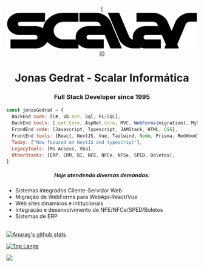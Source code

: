 <p align="center" style="color:'blue'">
[<img src="scalarerp.svg">]()
</p>

<h1 align="center">
   Jonas Gedrat - Scalar Informática
</h1>



<h3 align="center">Full Stack Developer since 1995</h3>

```javascript
const jonasGedrat = {
  BackEnd code: [C#, Vb.net, Sql, PL/SQL],
  BackEnd tools: [.net.Core, AspNet.Core, MVC, WebForms(migration), MySql, MSSQL, Oracle],  
  FrondEnd code: [Javascript, Typescript, JAMStack, HTML, CSS],
  FrontEnd tools: [React, NextJS, Vue, Tailwind, Node, Prisma, RedWood],  
  Today: ["Now focused on NextJS and typescript"],
  LegacyTools: [Ms Acsess, Vba],
  OtherStacks: [ERP, CRM, BI, NFE, NFCe, NFSe, SPED, Boletos],  
}
```

<h5 align="center">Hoje atendendo diversas demandas:</h5>
<ul>
  <li>Sistemas integrados Cliente-Servidor Web</li>
  <li>Migração de WebForms para WebApi-React/Vue </li>
  <li>Web sites dinamicos e intitucionais</li>
  <li>Integração e desenvolvimento de NFE/NFCe/SPED/Boletos</li>
  <li>Sistemas de ERP</li>
</ul>


<br/>[![Anurag's github stats](https://github-readme-stats.vercel.app/api?username=scalarerp&count_private=true&count_private=true&theme=tokyonight&show_icons=true)](https://github.com/anuraghazra/github-readme-stats)

[![Top Langs](https://github-readme-stats.vercel.app/api/top-langs/?username=scalarerp&layout=compact&theme=tokyonight)](https://github.com/anuraghazra/github-readme-stats)

![](https://visitor-badge.glitch.me/badge?page_id=scalarerp.scalarerp)

<!-- [![ReadMe Card](https://github-readme-stats.vercel.app/api/pin/?username=scalarerp&repo=scalarerp)](https://github.com/anuraghazra/github-readme-stats) -->




